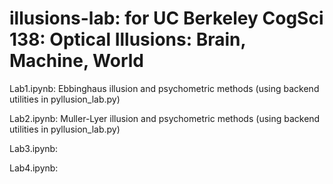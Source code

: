 # illusions-lab: for UC Berkeley CogSci 138: Optical Illusions: Brain, Machine, World


Lab1.ipynb: Ebbinghaus illusion and psychometric methods (using backend utilities in pyllusion_lab.py)

Lab2.ipynb: Muller-Lyer illusion and psychometric methods (using backend utilities in pyllusion_lab.py)

Lab3.ipynb:

Lab4.ipynb:
